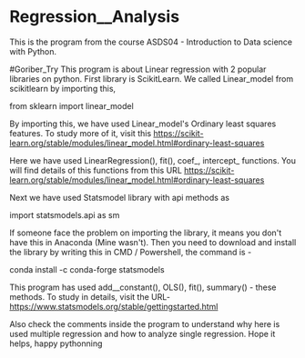 # Regression__Analysis
This is the program from the course ASDS04 - Introduction to Data science with Python.

#Goriber_Try
This program is about Linear regression with 2 popular libraries on python. First library is ScikitLearn. We called Linear_model from scikitlearn by importing this,

from sklearn import linear_model

By importing this, we have used Linear_model's Ordinary least squares features. To study more of it, visit this
https://scikit-learn.org/stable/modules/linear_model.html#ordinary-least-squares

Here we have used LinearRegression(), fit(), coef_, intercept_ functions. You will find details of this functions from this URL
https://scikit-learn.org/stable/modules/linear_model.html#ordinary-least-squares

Next we have used Statsmodel library with api methods as 

import statsmodels.api as sm

If someone face the problem on importing the library, it means you don't have this in Anaconda (Mine wasn't). Then you need to download and install the library by writing this in CMD / Powershell, the command is - 

conda install -c conda-forge statsmodels

This program has used add__constant(), OLS(), fit(), summary() - these methods. To study in details, visit the URL-
https://www.statsmodels.org/stable/gettingstarted.html

Also check the comments inside the program to understand why here is used multiple regression and how to analyze single regression.
Hope it helps, happy pythonning
